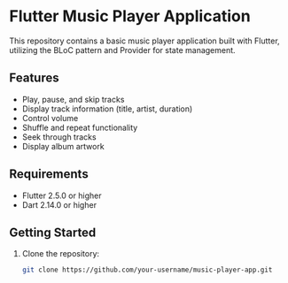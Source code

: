 # Flutter Music Player Application

This repository contains a basic music player application built with Flutter, utilizing the BLoC pattern and Provider for state management.

## Features

- Play, pause, and skip tracks
- Display track information (title, artist, duration)
- Control volume
- Shuffle and repeat functionality
- Seek through tracks
- Display album artwork

## Requirements

- Flutter 2.5.0 or higher
- Dart 2.14.0 or higher

## Getting Started

1. Clone the repository:

   ```bash
   git clone https://github.com/your-username/music-player-app.git
